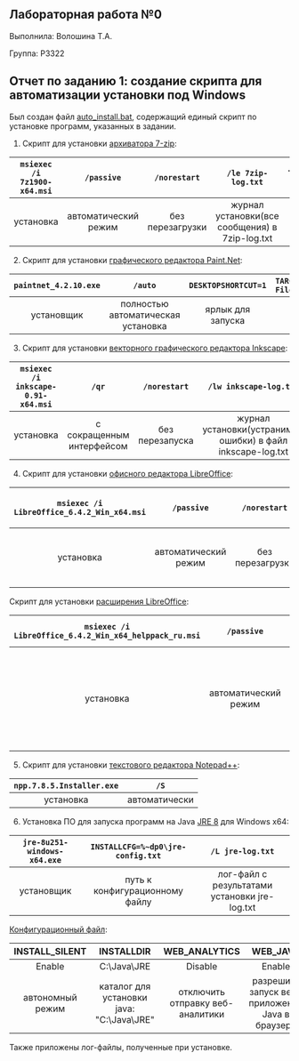 ## Лабораторная работа №0
Выполнила: Волошина Т.А.

Группа: P3322
## Отчет по заданию 1: создание скрипта для автоматизации установки под Windows
Был создан файл [auto_install.bat](https://github.com/fpiikt/os-1-msinstall-T-Sh/blob/master/auto_install.bat), 
содержащий единый скрипт по установке программ, указанных в задании.
1. Скрипт для установки [архиватора 7-zip](https://www.7-zip.org/a/7z1900-x64.msi):

|`msiexec /i 7z1900-x64.msi` | `/passive` | `/norestart` | `/le 7zip-log.txt` | `TARGERDIR="C:\Program Files\7-Zip"`|
|:--------------------------:|:------------:|:-------------:|:---------------------:|:--------------------------------------:|
|установка|автоматический режим|без перезагрузки|журнал установки(все сообщения) в 7zip-log.txt|каталог для установки|

2. Скрипт для установки [графического редактора Paint.Net](http://dl2.topfiles.net/files/2/61/670/ZUVSbmVP-iVQcERicjV2akVLMmRMbGNsOUkvK0wxbTQ2bDVwTlpLakp2aVA1OD06Okerz0XQ4rWqjGWU2_XFq_Q/paintnet_4.2.10.exe):

|`paintnet_4.2.10.exe` | `/auto` | `DESKTOPSHORTCUT=1` | `TARGETDIR="C:\Program Files\Graphics\Paint"`|
|:--------------------------:|:------------:|:-------------:|:---------------------:|
|установщик|полностью автоматическая установка|ярлык для запуска|каталог для установки|

3. Скрипт для установки [векторного графического редактора Inkscape](https://inkscape.org/ar/release/inkscape-0.91/windows/64-bit/msi/dl/):

|`msiexec /i inkscape-0.91-x64.msi` | `/qr` | `/norestart` | `/lw inkscape-log.txt` | `TARGETDIR="C:\Program Files\Graphics\Inkscape"`|
|:--------------------------:|:------------:|:-------------:|:---------------------:|:--------------------------------------:|
|установка|с сокращенным интерфейсом|без перезапуска|журнал установки(устранимые ошибки) в файл inkscape-log.txt|каталог для установки|

4. Скрипт для установки [офисного редактора LibreOffice](https://www.libreoffice.org/donate/dl/win-x86_64/6.4.2/ru/LibreOffice_6.4.2_Win_x64.msi):

|`msiexec /i LibreOffice_6.4.2_Win_x64.msi`| `/passive`| `/norestart` | `/le libreoffice-install-log.txt`|
|:--------------------------:|:------------:|:-------------:|:---------------------:|
|установка|автоматический режим|без перезагрузки|журнал установки(все сообщения) в libreoffice-install-log.txt|

Скрипт для установки [расширения LibreOffice](http://download.documentfoundation.org/libreoffice/stable/6.4.2/win/x86_64/LibreOffice_6.4.2_Win_x64_helppack_ru.msi):

|`msiexec /i LibreOffice_6.4.2_Win_x64_helppack_ru.msi` | `/passive` | `/forcerestart` | `/le+ libreoffice-install-log.txt`|
|:--------------------------:|:--------------------:|:------------------------:|:-----------------------------------------:|
|установка|автоматический режим|перезагрузка|журнал установки(все сообщения) в libreoffice-install-log.txt(дописать в ранее созданный файл)|

5. Скрипт для установки [текстового редактора Notepad++](https://github.com/notepad-plus-plus/notepad-plus-plus/releases/download/v7.8.5/npp.7.8.5.Installer.exe):

|`npp.7.8.5.Installer.exe` | `/S`|
|:--------------:|:-------------:|
|установка|автоматически|

6. Установка ПО для запуска программ на Java [JRE 8](https://www.oracle.com/java/technologies/javase-jre8-downloads.html#license-lightbox) для Windows x64:

|`jre-8u251-windows-x64.exe` | `INSTALLCFG=%~dp0\jre-config.txt` | `/L jre-log.txt`|
|:-----------------------:|:------------------------------:|:---------------------:|
|установщик|путь к конфигурационному файлу|лог-файл с результатами установки jre-log.txt|

[Конфигурационный файл](https://github.com/fpiikt/os-1-msinstall-T-Sh/blob/master/jre-config.txt):

|INSTALL_SILENT|INSTALLDIR|WEB_ANALYTICS|WEB_JAVA|
|:------------:|:--------:|:-----------:|:------:|
|Enable|C:\Java\JRE|Disable|Enable|
|автономный режим|каталог для установки java: "C:\Java\JRE"|отключить отправку веб-аналитики|разрешить запуск веб-приложений Java в браузере|

Также приложены лог-файлы, полученные при установке.

